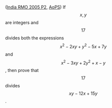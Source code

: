 ([India RMO 2005 P2](), [AoPS](https://artofproblemsolving.com/community/c6h77023p442336))
If $$ x, y $$ are integers and $$ 17 $$ divides
both the expressions $$ x^2 - 2xy + y^2 - 5x + 7y $$
and $$ x^2 - 3xy + 2y^2 + x - y $$, then prove that
$$ 17 $$ divides $$ xy - 12x + 15y $$.